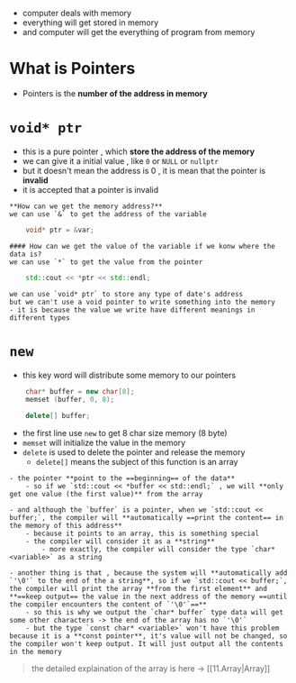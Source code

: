 - computer deals with memory
- everything will get stored in memory
- and computer will get the everything of program from memory
# What is Pointers
- Pointers is the **number of the address in memory**
# `void* ptr`
- this is a pure pointer , which **store the address of the memory**
- we can give it a initial value , like `0` or `NULL` or `nullptr`
- but it doesn't mean the address is 0 , it is mean that the pointer is **invalid**
- it is accepted that a pointer is invalid

```ad-question
**How can we get the memory address?**
we can use `&` to get the address of the variable
```

```C++
	void* ptr = &var;
```

```ad-question
#### How can we get the value of the variable if we konw where the data is?
we can use `*` to get the value from the pointer
```

```C++
	std::cout << *ptr << std::endl;
```

```ad-attention
we can use `void* ptr` to store any type of date's address
but we can't use a void pointer to write something into the memory
- it is because the value we write have different meanings in different types
```
# `new`
- this key word will distribute some memory to our pointers
```C++
	char* buffer = new char[8];
	memset (buffer, 0, 8);

	delete[] buffer;
```
- the first line use `new` to get 8 char size memory (8 byte)
- `memset` will initialize the value in the memory
- `delete` is used to delete the pointer and release the memory
	- `delete[]` means the subject of this function is an array

```ad-attention
- the pointer **point to the ==beginning== of the data**
	- so if we `std::cout << *buffer << std::endl;` , we will **only get one value (the first value)** from the array

- and although the `buffer` is a pointer, when we `std::cout << buffer;`, the compiler will **automatically ==print the content== in the memory of this address**
	- because it points to an array, this is something special
	- the compiler will consider it as a **string**
		- more exactly, the compiler will consider the type `char* <variable>` as a string

- another thing is that , because the system will **automatically add `'\0'` to the end of the a string**, so if we `std::cout << buffer;`, the compiler will print the array **from the first element** and **==keep output== the value in the next address of the memory ==until the compiler encounters the content of `'\0'`==**  
	- so this is why we output the `char* buffer` type data will get some other characters -> the end of the array has no `'\0'`
	- but the type `const char* <variable>` won't have this problem because it is a **const pointer**, it's value will not be changed, so the compiler won't keep output. It will just output all the contents in the memory
```

> the detailed explaination of the array is here -> [[11.Array|Array]]



